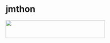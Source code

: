 # jmthon

<p align="left"><a href="https://heroku.com/deploy?template=https://github.com/hu7u7/roz"> <img src="https://img.shields.io/badge/Deploy%20To%20Heroku-purple?style=for-the-badge&logo=heroku" width="320" height="58.45"/></a></p>
